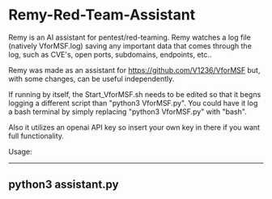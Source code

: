 # Remy-Red-Team-Assistant
Remy is an AI assistant for pentest/red-teaming. Remy watches a log file (natively VforMSF.log) saving any important data that comes through the log, such as CVE's, open ports, subdomains, endpoints, etc..

Remy was made as an assistant for https://github.com/V1236/VforMSF but, with some changes, can be useful independently.

If running by itself, the Start_VforMSF.sh needs to be edited so that it begns logging a different script than "python3 VforMSF.py". You could have it log a bash terminal by simply replacing "python3 VforMSF.py" with "bash".

Also it utilizes an openai API key so insert your own key in there if you want full functionality.

Usage:

---
python3 assistant.py
---
